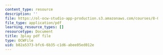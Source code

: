```yaml
---
content_type: resource
description: ''
file: https://ol-ocw-studio-app-production.s3.amazonaws.com/courses/8-01sc-classical-mechanics-fall-2016/b82a5373bfc66b35c1d6abee05ed012e_Q3v_2znHCvg.pdf
file_type: application/pdf
learning_resource_types: []
resourcetype: Document
title: 3play pdf file
type: OCWFile
uid: b82a5373-bfc6-6b35-c1d6-abee05ed012e
---
```

